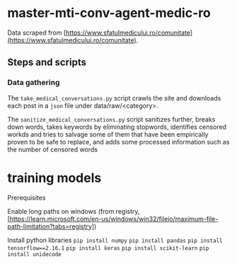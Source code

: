 # master-mti-conv-agent-medic-ro

Data scraped from [https://www.sfatulmedicului.ro/comunitate](https://www.sfatulmedicului.ro/comunitate).

## Steps and scripts

### Data gathering
The `take_medical_conversations.py` script crawls the site and downloads each post in a `json` file under data/raw/&lt;category&gt;.

The `sanitize_medical_conversations.py` script sanitizes further, breaks down words, takes keywords by eliminating stopwords, identifies censored workds and tries to salvage some of them that have been empirically proven to be safe to replace, and adds some processed information such as the number of censored words

# training models

Prerequisites

Enable long paths on windows (from registry, [https://learn.microsoft.com/en-us/windows/win32/fileio/maximum-file-path-limitation?tabs=registry])

Install python libraries
`pip install numpy`
`pip install pandas`
`pip install tensorflow==2.16.1`
`pip install keras`
`pip install scikit-learn`
`pip install unidecode`
